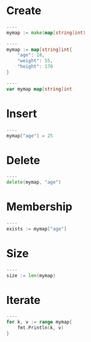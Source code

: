 # Create
```go
----
mymap := make(map[string]int)

----
mymap := map[string]int{
    "age": 18,
    "weight": 55,
    "height": 170
}

----
var mymap map[string]int
```

# Insert
```go
----
mymap["age"] = 25
```

# Delete
```go
----
delete(mymap, "age")
```

# Membership
```go
----
exists := mymap["age"]
```

# Size
```go
----
size := len(mymap)
```

# Iterate
```go
----
for k, v := range mymap{
    fmt.Println(k, v)
}
```